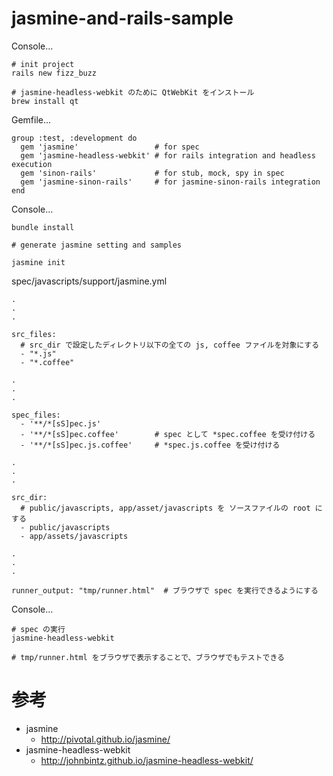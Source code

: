 jasmine-and-rails-sample
========================

Console...

    # init project
    rails new fizz_buzz

    # jasmine-headless-webkit のために QtWebKit をインストール
    brew install qt

Gemfile...

    group :test, :development do
      gem 'jasmine'                 # for spec
      gem 'jasmine-headless-webkit' # for rails integration and headless execution
      gem 'sinon-rails'             # for stub, mock, spy in spec
      gem 'jasmine-sinon-rails'     # for jasmine-sinon-rails integration
    end

Console...

    bundle install

    # generate jasmine setting and samples

    jasmine init

spec/javascripts/support/jasmine.yml

    .
    .
    .

    src_files:
      # src_dir で設定したディレクトリ以下の全ての js, coffee ファイルを対象にする
      - "*.js"
      - "*.coffee"

    .
    .
    .

    spec_files:
      - '**/*[sS]pec.js'
      - '**/*[sS]pec.coffee'        # spec として *spec.coffee を受け付ける
      - '**/*[sS]pec.js.coffee'     # *spec.js.coffee を受け付ける

    .
    .
    .

    src_dir:
      # public/javascripts, app/asset/javascripts を ソースファイルの root にする
      - public/javascripts
      - app/assets/javascripts

    .
    .
    .

    runner_output: "tmp/runner.html"  # ブラウザで spec を実行できるようにする

Console...

    # spec の実行
    jasmine-headless-webkit

    # tmp/runner.html をブラウザで表示することで、ブラウザでもテストできる

# 参考

- jasmine
  - http://pivotal.github.io/jasmine/
- jasmine-headless-webkit
  - http://johnbintz.github.io/jasmine-headless-webkit/
